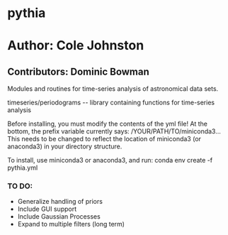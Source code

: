 # pythia
# Author: Cole Johnston


## Contributors: Dominic Bowman


Modules and routines for time-series analysis of astronomical data sets.


timeseries/periodograms -- library containing functions for time-series analysis


Before installing, you must modify the contents of the yml file!
At the bottom, the prefix variable currently says: /YOUR/PATH/TO/miniconda3...
This needs to be changed to reflect the location of miniconda3 (or anaconda3)
in your directory structure.

To install, use miniconda3 or anaconda3, and run:
        conda env create -f pythia.yml


### TO DO:
  - Generalize handling of priors
  - Include GUI support
  - Include Gaussian Processes
  - Expand to multiple filters (long term)
